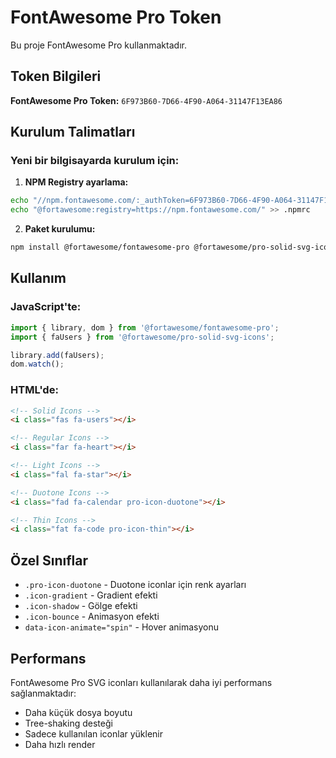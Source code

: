 # FontAwesome Pro Token

Bu proje FontAwesome Pro kullanmaktadır. 

## Token Bilgileri

**FontAwesome Pro Token:** `6F973B60-7D66-4F90-A064-31147F13EA86`

## Kurulum Talimatları

### Yeni bir bilgisayarda kurulum için:

1. **NPM Registry ayarlama:**
```bash
echo "//npm.fontawesome.com/:_authToken=6F973B60-7D66-4F90-A064-31147F13EA86" >> .npmrc
echo "@fortawesome:registry=https://npm.fontawesome.com/" >> .npmrc
```

2. **Paket kurulumu:**
```bash
npm install @fortawesome/fontawesome-pro @fortawesome/pro-solid-svg-icons @fortawesome/pro-regular-svg-icons @fortawesome/pro-light-svg-icons @fortawesome/pro-duotone-svg-icons @fortawesome/pro-thin-svg-icons
```

## Kullanım

### JavaScript'te:
```javascript
import { library, dom } from '@fortawesome/fontawesome-pro';
import { faUsers } from '@fortawesome/pro-solid-svg-icons';

library.add(faUsers);
dom.watch();
```

### HTML'de:
```html
<!-- Solid Icons -->
<i class="fas fa-users"></i>

<!-- Regular Icons -->
<i class="far fa-heart"></i>

<!-- Light Icons -->
<i class="fal fa-star"></i>

<!-- Duotone Icons -->
<i class="fad fa-calendar pro-icon-duotone"></i>

<!-- Thin Icons -->
<i class="fat fa-code pro-icon-thin"></i>
```

## Özel Sınıflar

- `.pro-icon-duotone` - Duotone iconlar için renk ayarları
- `.icon-gradient` - Gradient efekti
- `.icon-shadow` - Gölge efekti
- `.icon-bounce` - Animasyon efekti
- `data-icon-animate="spin"` - Hover animasyonu

## Performans

FontAwesome Pro SVG iconları kullanılarak daha iyi performans sağlanmaktadır:
- Daha küçük dosya boyutu
- Tree-shaking desteği
- Sadece kullanılan iconlar yüklenir
- Daha hızlı render 